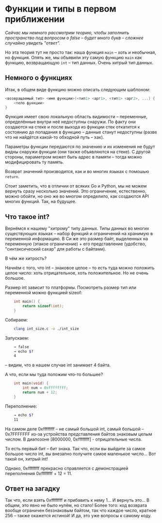 # Функции и типы в первом приближении

*Сейчас мы немного рассмотрим теорию, чтобы заполнить пространство под
вопросом о false – будет много букв – сложнее случайно увидеть "ответ".*

Но эта теория тут не просто так: наша функция `main` – хоть и необычная, но
функция. Опять же, мы объявили эту самую функцию `main` как функцию,
возвращающую `int` – тип данных. Очень хитрый тип данных.

## Немного о функциях

Итак, в общем виде функцию можно описать следующим шаблоном:

```C
<возвращаемый тип> <имя функции>(<тип1> <арг1>, <тип1> <арг2>, ...) {
    <тело функции>
}
```

Функция имеет свою локальную область видимости – переменные, определённые
внутри неё недоступны снаружи. По факту они создаются на стеке
и после выхода из функции стек откатится к состоянию до попадания в функцию
– данные станут недоступны (разве что не найдётся какой-то обходной путь – хак).

Параметры функции передаются по значению и их изменения не будут видны
снаружи функции (они также объявляются на стеке). С другой стороны,
параметром может быть адрес в памяти – тогда можно модифицировать ту память.

Возврат значений производится, как и во многих языках с помошью `return`.

Стоит заметить, что в отличии от всяких Go и Python, мы не можем вернуть
сразу несколько значений. Это ограничение, естественно, можно обойти, но
оно же во многом определило, как создаются API многих функций. Так, на будущее.

## Что такое int?

Вернёмся к нашему "хитрому" типу данных. Типы данных во многих существующих
языках – набор функций и ограничений на хранимую в переменной информацию.
В Си же это размер байт, выделенных на переменную (этакое ограничение) +
его представление (удобство, "синтаксический сахар" для работы с байтами).

В чём же хитрость?

Начнём с того, что int – знаковое целое – то есть туда можно положить
целое число: хоть отрицательное, хоть положительное. Но не очень большое.

Размер int зависит то платформы. Посмотреть размер тип или
переменной можно функцией sizeof:

```C
    int main() {
        return sizeof(int);
    }
```

Собираем:

```Bash
    clang int_size.c -o ./int_size
```

Запускаем:

```Bash
    → false
    → echo $?
    4
```

– видим, что в нашем случае int занимает 4 байта.

А что, если мы туда положим что-то большее?

```C
    int main(void) {
        int num = 0xffffffff;
        return num + 12;
    }
```

Переполнение:

```Bash
    → echo $?
    11
```

На самом деле 0xffffffff – не самый большой int, самый большой – 0x7FFFFFFF
из-за устройства представления байтов знаковым целым числом. В диапозоне
[8000000, 0xffffffff] - отрицательные числа.

То есть первый бит – бит знака. Так что, если вы выйдите за самое большое число
int, вы внезапно получите самое маленькое число... Вот такой он, хитрый int!

Однако, 0xffffffff прекрасно справляется с демонстрацией переполнения
0xffffffff + 12 = 11.

## Ответ на загадку

Так что, если взять 0xffffffff и прибавить к нему 1... И вернуть это...
В общем, это явно не было нулём, но стало! Более того: код возврата вообще
ограничен беззнаковым байтом, так что каждое число, кратное 256 – также окажется
истиной! И да, это уже вопросы к самому коду.
